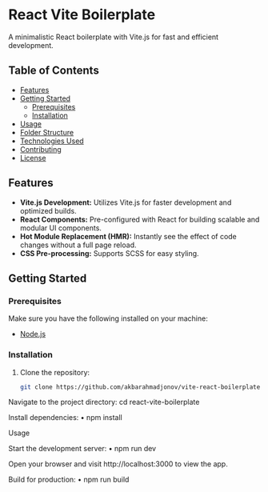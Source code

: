 # React Vite Boilerplate

A minimalistic React boilerplate with Vite.js for fast and efficient development.

## Table of Contents

- [Features](#features)
- [Getting Started](#getting-started)
  - [Prerequisites](#prerequisites)
  - [Installation](#installation)
- [Usage](#usage)
- [Folder Structure](#folder-structure)
- [Technologies Used](#technologies-used)
- [Contributing](#contributing)
- [License](#license)

## Features

- **Vite.js Development:** Utilizes Vite.js for faster development and optimized builds.
- **React Components:** Pre-configured with React for building scalable and modular UI components.
- **Hot Module Replacement (HMR):** Instantly see the effect of code changes without a full page reload.
- **CSS Pre-processing:** Supports SCSS for easy styling.

## Getting Started

### Prerequisites

Make sure you have the following installed on your machine:

- [Node.js](https://nodejs.org/)

### Installation

1. Clone the repository:

   ```bash
   git clone https://github.com/akbarahmadjonov/vite-react-boilerplate.git

Navigate to the project directory:
cd react-vite-boilerplate

Install dependencies:
• npm install

Usage

Start the development server:
• npm run dev

Open your browser and visit http://localhost:3000 to view the app.

Build for production:
• npm run build

